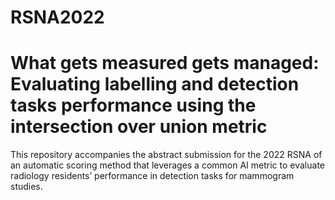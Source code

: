 # RSNA2022

# What gets measured gets managed: Evaluating labelling and detection tasks performance using the intersection over union metric

This repository accompanies the abstract submission for the 2022 RSNA of an automatic scoring method that leverages a common AI metric to evaluate radiology residents’ performance in detection tasks for mammogram studies.
